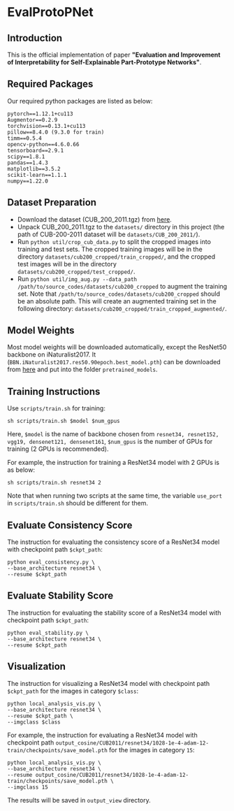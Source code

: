# EvalProtoPNet

## Introduction

This is the official implementation of paper **"Evaluation and Improvement of Interpretability for Self-Explainable Part-Prototype Networks"**.

## Required Packages

Our required python packages are listed as below:

```
pytorch==1.12.1+cu113
Augmentor==0.2.9
torchvision==0.13.1+cu113
pillow==8.4.0 (9.3.0 for train)
timm==0.5.4
opencv-python==4.6.0.66
tensorboard==2.9.1
scipy==1.8.1
pandas==1.4.3
matplotlib==3.5.2
scikit-learn==1.1.1
numpy==1.22.0
```

## Dataset Preparation

* Download the dataset (CUB_200_2011.tgz) from [here](https://www.vision.caltech.edu/datasets/cub_200_2011/).
* Unpack CUB_200_2011.tgz to the `datasets/` directory in this project (the path of CUB-200-2011 dataset will be `datasets/CUB_200_2011/`).
* Run `python util/crop_cub_data.py` to split the cropped images into training and test sets. The cropped training images will be in the directory `datasets/cub200_cropped/train_cropped/`, and the cropped test images will be in the directory `datasets/cub200_cropped/test_cropped/`.
* Run `python util/img_aug.py --data_path /path/to/source_codes/datasets/cub200_cropped` to augment the training set. Note that `/path/to/source_codes/datasets/cub200_cropped` should be an absolute path. This will create an augmented training set in the following directory: `datasets/cub200_cropped/train_cropped_augmented/`.

## Model Weights

Most model weights will be downloaded automatically, except the ResNet50 backbone on iNaturalist2017. It (`BBN.iNaturalist2017.res50.90epoch.best_model.pth`) can be downloaded from [here](https://drive.google.com/drive/folders/1yHme1iFQy-Lz_11yZJPlNd9bO_YPKlEU) and put into the folder `pretrained_models`.

## Training Instructions

Use `scripts/train.sh` for training:

```
sh scripts/train.sh $model $num_gpus
```

Here, `$model` is the name of backbone chosen from `resnet34, resnet152, vgg19, densenet121, densenet161`, `$num_gpus` is the number of GPUs for training (2 GPUs is recommended).

For example, the instruction for training a ResNet34 model with 2 GPUs is as below:

```
sh scripts/train.sh resnet34 2
```

Note that when running two scripts at the same time, the variable `use_port` in `scripts/train.sh` should be different for them.

## Evaluate Consistency Score

The instruction for evaluating the consistency score of a ResNet34 model with checkpoint path `$ckpt_path`:

```
python eval_consistency.py \
--base_architecture resnet34 \
--resume $ckpt_path
```

## Evaluate Stability Score

The instruction for evaluating the stability score of a ResNet34 model with checkpoint path `$ckpt_path`:

```
python eval_stability.py \
--base_architecture resnet34 \
--resume $ckpt_path
```

## Visualization

The instruction for visualizing a ResNet34 model with checkpoint path `$ckpt_path` for the images in category `$class`:

```
python local_analysis_vis.py \
--base_architecture resnet34 \
--resume $ckpt_path \
--imgclass $class
```

For example, the instruction for evaluating a ResNet34 model with checkpoint path `output_cosine/CUB2011/resnet34/1028-1e-4-adam-12-train/checkpoints/save_model.pth` for the images in category `15`:

```
python local_analysis_vis.py \
--base_architecture resnet34 \
--resume output_cosine/CUB2011/resnet34/1028-1e-4-adam-12-train/checkpoints/save_model.pth \
--imgclass 15
```

The results will be saved in `output_view` directory.